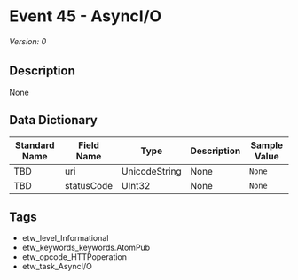 # Event 45 - AsyncI/O
###### Version: 0

## Description
None

## Data Dictionary
|Standard Name|Field Name|Type|Description|Sample Value|
|---|---|---|---|---|
|TBD|uri|UnicodeString|None|`None`|
|TBD|statusCode|UInt32|None|`None`|

## Tags
* etw_level_Informational
* etw_keywords_keywords.AtomPub
* etw_opcode_HTTPoperation
* etw_task_AsyncI/O